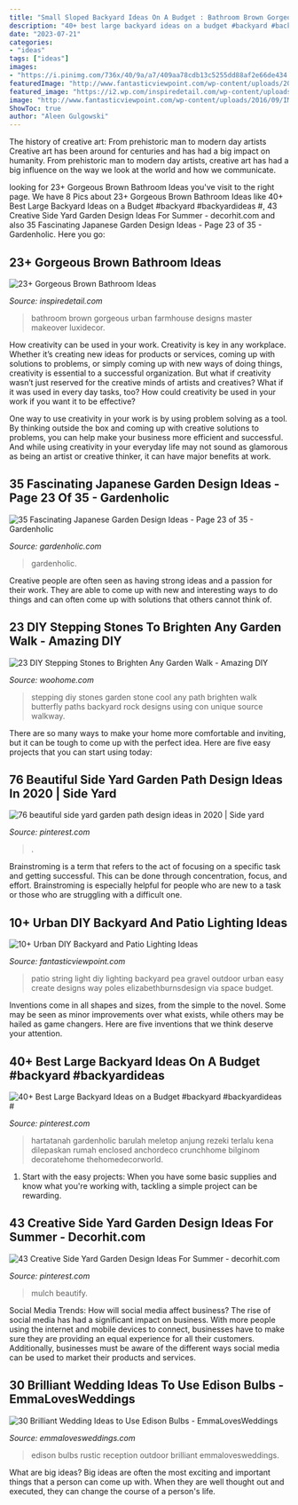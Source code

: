 ```yaml
---
title: "Small Sloped Backyard Ideas On A Budget : Bathroom Brown Gorgeous Urban Farmhouse Designs Master Makeover Luxidecor"
description: "40+ best large backyard ideas on a budget #backyard #backyardideas #"
date: "2023-07-21"
categories:
- "ideas"
tags: ["ideas"]
images:
- "https://i.pinimg.com/736x/40/9a/a7/409aa78cdb13c5255dd88af2e66de434.jpg"
featuredImage: "http://www.fantasticviewpoint.com/wp-content/uploads/2016/09/IMG_8952-1024x683-634x423.jpg"
featured_image: "https://i2.wp.com/inspiredetail.com/wp-content/uploads/2020/06/25-Gorgeous-Brown-Bathroom-Ideas-12.jpg?resize=640%2C960"
image: "http://www.fantasticviewpoint.com/wp-content/uploads/2016/09/IMG_8952-1024x683-634x423.jpg"
ShowToc: true
author: "Aleen Gulgowski"
---
```



The history of creative art: From prehistoric man to modern day artists
Creative art has been around for centuries and has had a big impact on humanity. From prehistoric man to modern day artists, creative art has had a big influence on the way we look at the world and how we communicate.

	

		
looking for 23+ Gorgeous Brown Bathroom Ideas you've visit to the right page. We have 8 Pics about 23+ Gorgeous Brown Bathroom Ideas like 40+ Best Large Backyard Ideas on a Budget #backyard #backyardideas #, 43 Creative Side Yard Garden Design Ideas For Summer - decorhit.com and also 35 Fascinating Japanese Garden Design Ideas - Page 23 of 35 - Gardenholic. Here you go:
		
    
## 23+ Gorgeous Brown Bathroom Ideas

<img loading=lazy src="https://i2.wp.com/inspiredetail.com/wp-content/uploads/2020/06/25-Gorgeous-Brown-Bathroom-Ideas-12.jpg?resize=640%2C960" onerror="this.onerror=null;this.src='https://tse2.mm.bing.net/th?id=OIP.U_lKvgRkQ60Jj1WXLUS3IgHaLH&amp;pid=15.1';" alt="23+ Gorgeous Brown Bathroom Ideas">

_Source: inspiredetail.com_

>bathroom brown gorgeous urban farmhouse designs master makeover luxidecor. 

	

How creativity can be used in your work.
Creativity is key in any workplace. Whether it’s creating new ideas for products or services, coming up with solutions to problems, or simply coming up with new ways of doing things, creativity is essential to a successful organization.
But what if creativity wasn’t just reserved for the creative minds of artists and creatives? What if it was used in every day tasks, too? How could creativity be used in your work if you want it to be effective?

One way to use creativity in your work is by using problem solving as a tool. By thinking outside the box and coming up with creative solutions to problems, you can help make your business more efficient and successful. And while using creativity in your everyday life may not sound as glamorous as being an artist or creative thinker, it can have major benefits at work.

    
## 35 Fascinating Japanese Garden Design Ideas - Page 23 Of 35 - Gardenholic

<img loading=lazy src="https://gardenholic.com/wp-content/uploads/2018/08/Garden-23.jpg" onerror="this.onerror=null;this.src='https://tse3.mm.bing.net/th?id=OIP.cQ6WzM0aC8YrPgocSF-K8QHaLH&amp;pid=15.1';" alt="35 Fascinating Japanese Garden Design Ideas - Page 23 of 35 - Gardenholic">

_Source: gardenholic.com_

>gardenholic. 

	

Creative people are often seen as having strong ideas and a passion for their work. They are able to come up with new and interesting ways to do things and can often come up with solutions that others cannot think of.

    
## 23 DIY Stepping Stones To Brighten Any Garden Walk - Amazing DIY

<img loading=lazy src="http://www.woohome.com/wp-content/uploads/2014/04/Cool-DIY-Stepping-Stone-21.jpg" onerror="this.onerror=null;this.src='https://tse3.mm.bing.net/th?id=OIP.vDSeLXK9TncXTUj-unS6UwHaLG&amp;pid=15.1';" alt="23 DIY Stepping Stones to Brighten Any Garden Walk - Amazing DIY">

_Source: woohome.com_

>stepping diy stones garden stone cool any path brighten walk butterfly paths backyard rock designs using con unique source walkway. 

	

There are so many ways to make your home more comfortable and inviting, but it can be tough to come up with the perfect idea. Here are five easy projects that you can start using today: 

    
## 76 Beautiful Side Yard Garden Path Design Ideas In 2020 | Side Yard

<img loading=lazy src="https://i.pinimg.com/736x/39/ac/3c/39ac3c0b4064414507f7e6666f0469a0.jpg" onerror="this.onerror=null;this.src='https://tse1.mm.bing.net/th?id=OIP.2D2WQ5VVOMj5fJjzvE1VpAHaLE&amp;pid=15.1';" alt="76 beautiful side yard garden path design ideas in 2020 | Side yard">

_Source: pinterest.com_

>. 

	

Brainstroming is a term that refers to the act of focusing on a specific task and getting successful. This can be done through concentration, focus, and effort. Brainstroming is especially helpful for people who are new to a task or those who are struggling with a difficult one.

    
## 10+ Urban DIY Backyard And Patio Lighting Ideas

<img loading=lazy src="http://www.fantasticviewpoint.com/wp-content/uploads/2016/09/IMG_8952-1024x683-634x423.jpg" onerror="this.onerror=null;this.src='https://tse2.mm.bing.net/th?id=OIP.yHRuRPG-s5-lCeMMRLGIkAHaE8&amp;pid=15.1';" alt="10+ Urban DIY Backyard and Patio Lighting Ideas">

_Source: fantasticviewpoint.com_

>patio string light diy lighting backyard pea gravel outdoor urban easy create designs way poles elizabethburnsdesign via space budget. 

	

Inventions come in all shapes and sizes, from the simple to the novel. Some may be seen as minor improvements over what exists, while others may be hailed as game changers. Here are five inventions that we think deserve your attention.

    
## 40+ Best Large Backyard Ideas On A Budget #backyard #backyardideas #

<img loading=lazy src="https://i.pinimg.com/736x/40/9a/a7/409aa78cdb13c5255dd88af2e66de434.jpg" onerror="this.onerror=null;this.src='https://tse1.mm.bing.net/th?id=OIP.Pa22gXpHpX0KPHjLGT4N4QHaLH&amp;pid=15.1';" alt="40+ Best Large Backyard Ideas on a Budget #backyard #backyardideas #">

_Source: pinterest.com_

>hartatanah gardenholic barulah meletop anjung rezeki terlalu kena dilepaskan rumah enclosed anchordeco crunchhome bilginom decoratehome thehomedecorworld. 

	

1. Start with the easy projects: When you have some basic supplies and know what you're working with, tackling a simple project can be rewarding.

    
## 43 Creative Side Yard Garden Design Ideas For Summer - Decorhit.com

<img loading=lazy src="https://i.pinimg.com/736x/b3/0f/04/b30f049c5040ac0bd2e427609ae98279.jpg" onerror="this.onerror=null;this.src='https://tse4.mm.bing.net/th?id=OIP.jsG2SV8__KNHVYJHlKhmZwHaJ3&amp;pid=15.1';" alt="43 Creative Side Yard Garden Design Ideas For Summer - decorhit.com">

_Source: pinterest.com_

>mulch beautify. 

	

Social Media Trends: How will social media affect business?
The rise of social media has had a significant impact on business. With more people using the internet and mobile devices to connect, businesses have to make sure they are providing an equal experience for all their customers. Additionally, businesses must be aware of the different ways social media can be used to market their products and services.

    
## 30 Brilliant Wedding Ideas To Use Edison Bulbs - EmmaLovesWeddings

<img loading=lazy src="https://emmalovesweddings.com/wp-content/uploads/2017/10/outdoor-rustic-wedding-reception-ideas.jpg" onerror="this.onerror=null;this.src='https://tse3.mm.bing.net/th?id=OIP.fZdrfC13ry4-yquBoRzX-QHaLH&amp;pid=15.1';" alt="30 Brilliant Wedding Ideas to Use Edison Bulbs - EmmaLovesWeddings">

_Source: emmalovesweddings.com_

>edison bulbs rustic reception outdoor brilliant emmalovesweddings. 

	

What are big ideas?
Big ideas are often the most exciting and important things that a person can come up with. When they are well thought out and executed, they can change the course of a person's life.

